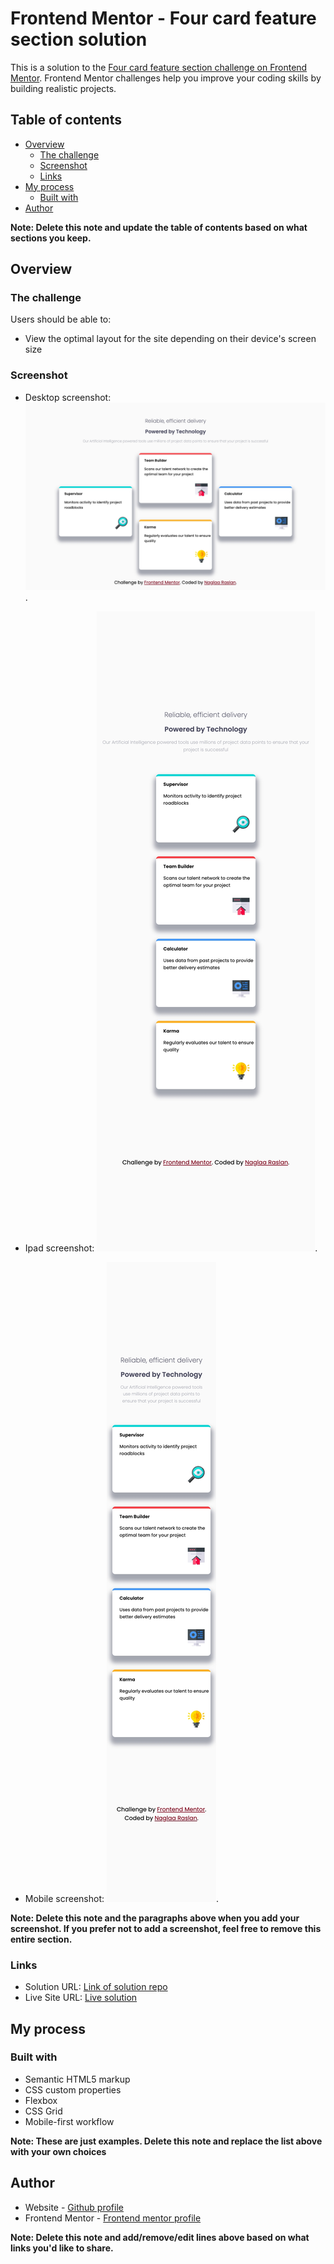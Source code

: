 # Frontend Mentor - Four card feature section solution

This is a solution to the [Four card feature section challenge on Frontend Mentor](https://www.frontendmentor.io/challenges/four-card-feature-section-weK1eFYK). Frontend Mentor challenges help you improve your coding skills by building realistic projects. 

## Table of contents

- [Overview](#overview)
  - [The challenge](#the-challenge)
  - [Screenshot](#screenshot)
  - [Links](#links)
- [My process](#my-process)
  - [Built with](#built-with)
- [Author](#author)

**Note: Delete this note and update the table of contents based on what sections you keep.**

## Overview

### The challenge

Users should be able to:

- View the optimal layout for the site depending on their device's screen size

### Screenshot
 - Desktop screenshot: ![Desktop version](./images/desktop-scrn-version.jpeg).

 - Ipad screenshot: ![Ipad version](./images/ipad-scrn-version.jpeg).

 - Mobile screenshot: ![Mobile version](./images/mobile-scrn-version.jpeg).




**Note: Delete this note and the paragraphs above when you add your screenshot. If you prefer not to add a screenshot, feel free to remove this entire section.**

### Links

- Solution URL: [Link of solution repo](https://github.com/codeAndcocoa/four-card-section-master.git)
- Live Site URL: [Live solution](https://codeandcocoa.github.io/four-card-section-master/)

## My process

### Built with

- Semantic HTML5 markup
- CSS custom properties
- Flexbox
- CSS Grid
- Mobile-first workflow


**Note: These are just examples. Delete this note and replace the list above with your own choices**



## Author

- Website - [Github profile](https://github.com/codeAndcocoa)
- Frontend Mentor - [Frontend mentor profile](https://www.frontendmentor.io/profile/codeAndcocoa)

**Note: Delete this note and add/remove/edit lines above based on what links you'd like to share.**

